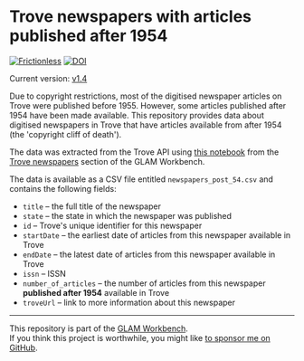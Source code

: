 # Trove newspapers with articles published after 1954

[![Frictionless](https://github.com/GLAM-Workbench/trove-newspapers-data-post-54/actions/workflows/frictionless.yaml/badge.svg)](https://repository.frictionlessdata.io/report?user=GLAM-Workbench&repo=trove-newspapers-data-post-54&flow=frictionless) [![DOI](https://zenodo.org/badge/DOI/10.5281/zenodo.6812811.svg)](https://doi.org/10.5281/zenodo.6812811)

Current version: [v1.4](https://github.com/GLAM-Workbench/trove-newspapers-data-post-54/releases/tag/v1.4)

Due to copyright restrictions, most of the digitised newspaper articles on Trove were published before 1955. However, some articles published after 1954 have been made available. This repository provides data about digitised newspapers in Trove that have articles available from after 1954 (the 'copyright cliff of death'). 

The data was extracted from the Trove API using [this notebook](https://glam-workbench.net/trove-newspapers/#beyond-the-copyright-cliff-of-death) from the [Trove newspapers](https://glam-workbench.net/trove-newspapers/) section of the GLAM Workbench.

The data is available as a CSV file entitled `newspapers_post_54.csv` and contains the following fields:

- `title` – the full title of the newspaper
- `state` – the state in which the newspaper was published
- `id` – Trove's unique identifier for this newspaper
- `startDate` – the earliest date of articles from this newspaper available in Trove
- `endDate` – the latest date of articles from this newspaper available in Trove
- `issn` – ISSN
- `number_of_articles` – the number of articles from this newspaper **published after 1954** available in Trove
- `troveUrl` – link to more information about this newspaper

----

This repository is part of the [GLAM Workbench](https://glam-workbench.github.io/).  
If you think this project is worthwhile, you might like [to sponsor me on GitHub](https://github.com/sponsors/wragge?o=esb).